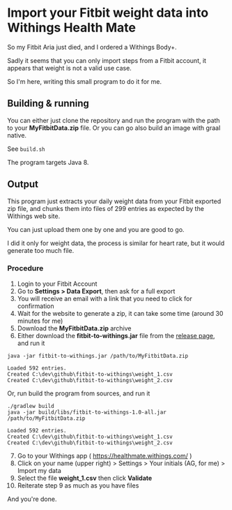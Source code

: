 # Import your Fitbit weight data into Withings Health Mate

So my Fitbit Aria just died, and I ordered a Withings Body+. 

Sadly it seems that you can only import steps from a Fitbit account, 
it appears that weight is not a valid use case. 

So I'm here, writing this small program to do it for me.

## Building & running

You can either just clone the repository and run the program with the path to your **MyFitbitData.zip** file.
Or you can go also build an image with graal native.

See `build.sh`

The program targets Java 8.

## Output

This program just extracts your daily weight data from your Fitbit exported zip file, and chunks them into files of 299 entries
as expected by the Withings web site.

You can just upload them one by one and you are good to go.

I did it only for weight data, the process is similar for heart rate, but it would generate too much file.

### Procedure

1. Login to your Fitbit Account
2. Go to **Settings > Data Export**, then ask for a full export
3. You will receive an email with a link that you need to click for confirmation
4. Wait for the website to generate a zip, it can take some time (around 30 minutes for me)
5. Download the **MyFitbitData.zip** archive
6. Either download the **fitbit-to-withings.jar** file from the [release page](https://github.com/agrison/fitbit-to-withings/releases/), and run it
 ```shell
java -jar fitbit-to-withings.jar /path/to/MyFitbitData.zip

Loaded 592 entries.
Created C:\dev\github\fitbit-to-withings\weight_1.csv
Created C:\dev\github\fitbit-to-withings\weight_2.csv
```  

   Or, run build the program from sources, and run it
```shell
./gradlew build
java -jar build/libs/fitbit-to-withings-1.0-all.jar /path/to/MyFitbitData.zip

Loaded 592 entries.
Created C:\dev\github\fitbit-to-withings\weight_1.csv
Created C:\dev\github\fitbit-to-withings\weight_2.csv
```

7. Go to your Withings app ( https://healthmate.withings.com/ )
8. Click on your name (upper right) > Settings > Your initials (AG, for me) > Import my data
9. Select the file **weight_1.csv** then click **Validate**
10. Reiterate step 9 as much as you have files

And you're done.

